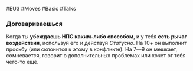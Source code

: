 #EU3 #Moves #Basic #Talks 
### Договариваешься

Когда ты **убеждаешь НПС каким-либо способом**, и у тебя **есть рычаг воздействия**, используй его и действуй *Статусно*. На 10+ он выполнит просьбу (или склонится к этому в конфликте). На 7—9 он мешкает, сомневается, говорит о дополнительных проблемах или хочет от тебя чего-то ещё.